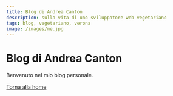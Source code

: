 ```yaml
---
title: Blog di Andrea Canton
description: sulla vita di uno sviluppatore web vegetariano
tags: blog, vegetariano, verona
image: /images/me.jpg
---
```


# Blog di Andrea Canton

Benvenuto nel mio blog personale.

[Torna alla home](/)
